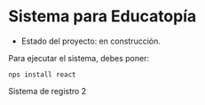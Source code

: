 <h1>Sistema para Educatopía</h1>

- Estado del proyecto: en construcción.

Para ejecutar el sistema, debes poner:

```nps install react```

Sistema de registro 2
